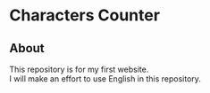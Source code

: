 # Characters Counter
## About
This repository is for my first website.\
I will make an effort to use English in this repository.
